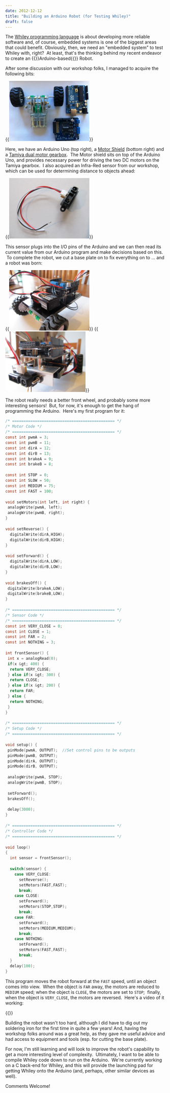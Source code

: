 ```yaml
---
date: 2012-12-12
title: "Building an Arduino Robot (for Testing Whiley)"
draft: false
---
```


The [Whiley programming language](https://whiley.org) is about developing more reliable software and, of course, embedded systems is one of the biggest areas that could benefit. Obviously, then, we need an "embedded system" to test Whiley with, right?  At least, that's the thinking behind my recent endeavor to create an {{<wikip page="Arduino">}}Arduino-based{{</wikip>}} Robot.

After some discussion with our workshop folks, I managed to acquire the following bits:

{{<img class="text-center" width="50%" src="/images/2012/ArduinoRobot.jpg">}}

Here, we have an Arduino Uno (top right), a [Motor Shield](http://www.hobbyist.co.nz/?q=motor-shield-tutorial) (bottom right) and a [Tamiya dual motor gearbox](https://www.sparkfun.com/products/319?).  The Motor shield sits on top of the Arduino Uno, and provides necessary power for driving the two DC motors on the Tamiya gearbox.  I also acquired an Infra-Red sensor from our workshop, which can be used for determining distance to objects ahead:

{{<img class="text-center" width="50%" src="/images/2012/ArduinoRobot2.jpg">}}

This sensor plugs into the I/O pins of the Arduino and we can then read its current value from our Arduino program and make decisions based on this.  To complete the robot, we cut a base plate on to fix everything on to ... and a robot was born:

{{<img class="text-center" width="50%" src="/images/2012/ArduinoRobot3.jpg">}}
{{<img class="text-center" width="50%" src="/images/2012/ArduinoRobot4.jpg">}}

The robot really needs a better front wheel, and probably some more interesting sensors!  But, for now, it's enough to get the hang of programming the Arduino.  Here's my first program for it:

```c
/* ============================================= */
/* Motor Code */
/* ============================================= */
const int pwmA = 3;
const int pwmB = 11;
const int dirA = 12;
const int dirB = 13;
const int brakeA = 9;
const int brakeB = 8;

const int STOP = 0;
const int SLOW = 50;
const int MEDIUM = 75;
const int FAST = 100;

void setMotors(int left, int right) {
 analogWrite(pwmA, left);
 analogWrite(pwmB, right);
}

void setReverse() {
  digitalWrite(dirA,HIGH);
  digitalWrite(dirB,HIGH);
}

void setForward() {
  digitalWrite(dirA,LOW);
  digitalWrite(dirB,LOW);
}

void brakesOff() {
 digitalWrite(brakeA,LOW);
 digitalWrite(brakeB,LOW);
}

/* ============================================= */
/* Sensor Code */
/* ============================================= */
const int VERY_CLOSE = 0;
const int CLOSE = 1;
const int FAR = 2;
const int NOTHING = 3;

int frontSensor() {
 int x = analogRead(0);
 if(x &gt; 400) {
  return VERY_CLOSE;
 } else if(x &gt; 300) {
  return CLOSE;
 } else if(x &gt; 200) {
  return FAR;
 } else {
  return NOTHING;
 }
}

/* ============================================= */
/* Setup Code */
/* ============================================= */

void setup() {
 pinMode(pwmA, OUTPUT);  //Set control pins to be outputs
 pinMode(pwmB, OUTPUT);
 pinMode(dirA, OUTPUT);
 pinMode(dirB, OUTPUT);

 analogWrite(pwmA, STOP);
 analogWrite(pwmB, STOP);

 setForward();
 brakesOff();

 delay(3000);
}

/* ============================================= */
/* Controller Code */
/* ============================================= */

void loop()
{
  int sensor = frontSensor();

  switch(sensor) {
    case VERY_CLOSE:
      setReverse();
      setMotors(FAST,FAST);
      break;
    case CLOSE:
      setForward();
      setMotors(STOP,STOP);
      break;
    case FAR:
      setForward();
      setMotors(MEDIUM,MEDIUM);
      break;
    case NOTHING:
      setForward();
      setMotors(FAST,FAST);
      break;
  }
  delay(100);
}
```

This program moves the robot forward at the `FAST` speed, until an object comes into view.  When the object is `FAR` away, the motors are reduced to `MEDIUM` speed; when the object is `CLOSE`, the motors are set to `STOP`;  finally, when the object is `VERY_CLOSE`, the motors are reversed.  Here's a video of it working:

{{<youtube id="OAxa996lS50">}}

Building the robot wasn't too hard, although I did have to dig out my soldering iron for the first time in quite a few years! And, having the workshop folks around was a great help, as they gave me useful advice and had access to equipment and tools (esp. for cutting the base plate).

For now, I'm still learning and will look to improve the robot's capability to get a more interesting level of complexity.  Ultimately, I want to be able to compile Whiley code down to run on the Arduino.  We're currently working on a C back-end for Whiley, and this will provide the launching pad for getting Whiley onto the Arduino (and, perhaps, other similar devices as well).

Comments Welcome!
